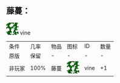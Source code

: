 ## 藤蔓：
<img src="./mc_icon/decorations/vine.png">
vine

<table>
	<tablebody>
		<tr>
			<td>条件</td>
			<td>几率</td>
			<td>物品</td>
			<td>图标</td>
			<td>ID</td>
			<td>数量</td>
		</tr>
		<tr>
			<td>原版</td>
			<td>保留</td>
			<td>-</td>
			<td>-</td>
			<td>-</td>
			<td>-</td>
		</tr>
		<tr>
			<td>非玩家</td>
			<td>100%</td>
			<td>藤蔓</td>
			<td><img src="./mc_icon/decorations/vine.png"></td>
			<td>vine</td>
			<td>+1</td>
		</tr>
	</tablebody>
</table>